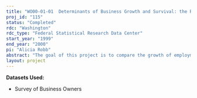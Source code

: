 ```yaml
---
title: "WO00-01-01  Determinants of Business Growth and Survival: the Role of Gender, Race and Ethnicity"
proj_id: "115"
status: "Completed"
rdc: "Washington"
rdc_type: "Federal Statistical Research Data Center"
start_year: "1999"
end_year: "2000"
pi: "Alicia Robb"
abstract: "The goal of this project is to compare the growth of employment and business survival rates of women-owned firms with men-owned businesses, as well as between minority and non-minority-owned businesses using LEEM data linked to SMOBE and CBO and tracking businesses from 1992-1996.  Economic models used in this analysis include logistic regressions and Cox's proportional hazard model"
layout: project
---
```


**Datasets Used:**

  - Survey of Business Owners 

